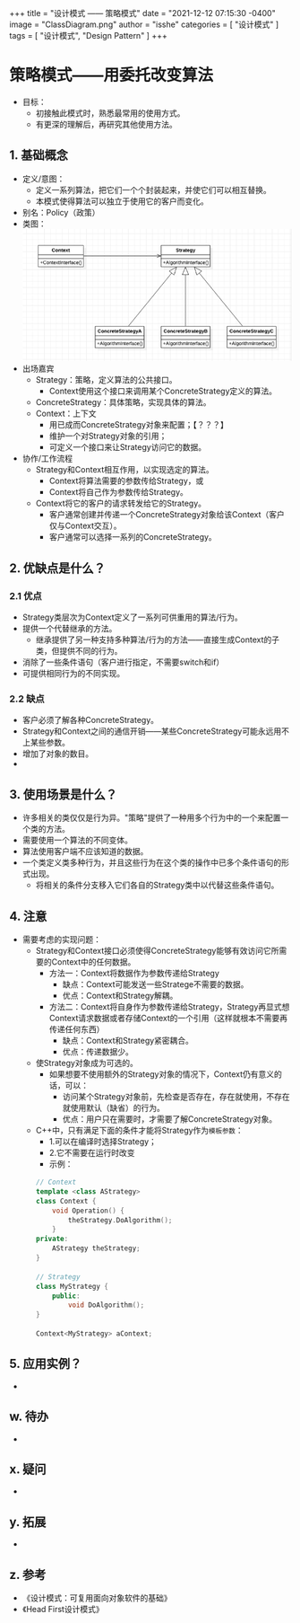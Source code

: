 +++
title = "设计模式 —— 策略模式"
date = "2021-12-12 07:15:30 -0400"
image = "ClassDiagram.png"
author = "isshe"
categories = [ "设计模式" ]
tags = [ "设计模式", "Design Pattern" ]
+++


# 策略模式——用委托改变算法
* 目标：
    * 初接触此模式时，熟悉最常用的使用方式。
    * 有更深的理解后，再研究其他使用方法。
## 1. 基础概念
* 定义/意图：
    * 定义一系列算法，把它们一个个封装起来，并使它们可以相互替换。
    * 本模式使得算法可以独立于使用它的客户而变化。
* 别名：Policy（政策）
* 类图：
![类图](ClassDiagram.png)
* 出场嘉宾
    * Strategy：策略，定义算法的公共接口。
        * Context使用这个接口来调用某个ConcreteStrategy定义的算法。
    * ConcreteStrategy：具体策略，实现具体的算法。
    * Context：上下文
        * 用已成而ConcreteStrategy对象来配置；【？？？】
        * 维护一个对Strategy对象的引用；
        * 可定义一个接口来让Strategy访问它的数据。
* 协作/工作流程
    * Strategy和Context相互作用，以实现选定的算法。
        * Context将算法需要的参数传给Strategy，或
        * Context将自己作为参数传给Strategy。
    * Context将它的客户的请求转发给它的Strategy。
        * 客户通常创建并传递一个ConcreteStrategy对象给该Context（客户仅与Context交互）。
        * 客户通常可以选择一系列的ConcreteStrategy。

## 2. 优缺点是什么？
### 2.1 优点
* Strategy类层次为Context定义了一系列可供重用的算法/行为。
* 提供一个代替继承的方法。
    * 继承提供了另一种支持多种算法/行为的方法——直接生成Context的子类，但提供不同的行为。
* 消除了一些条件语句（客户进行指定，不需要switch和if）
* 可提供相同行为的不同实现。


### 2.2 缺点
* 客户必须了解各种ConcreteStrategy。
* Strategy和Context之间的通信开销——某些ConcreteStrategy可能永远用不上某些参数。
* 增加了对象的数目。
* 


## 3. 使用场景是什么？
* 许多相关的类仅仅是行为异。"策略"提供了一种用多个行为中的一个来配置一个类的方法。
* 需要使用一个算法的不同变体。
* 算法使用客户端不应该知道的数据。
* 一个类定义类多种行为，并且这些行为在这个类的操作中已多个条件语句的形式出现。
    * 将相关的条件分支移入它们各自的Strategy类中以代替这些条件语句。


## 4. 注意
* 需要考虑的实现问题：
    * Strategy和Context接口必须使得ConcreteStrategy能够有效访问它所需要的Context中的任何数据。
        * 方法一：Context将数据作为参数传递给Strategy
            * 缺点：Context可能发送一些Stratege不需要的数据。
            * 优点：Context和Strategy解耦。
        * 方法二：Context将自身作为参数传递给Strategy，Strategy再显式想Context请求数据或者存储Context的一个引用（这样就根本不需要再传递任何东西）
            * 缺点：Context和Strategy紧密耦合。
            * 优点：传递数据少。
    * 使Strategy对象成为可选的。
        * 如果想要不使用额外的Strategy对象的情况下，Context仍有意义的话，可以：
            * 访问某个Strategy对象前，先检查是否存在，存在就使用，不存在就使用默认（缺省）的行为。
            * 优点：用户只在需要时，才需要了解ConcreteStrategy对象。
    * C++中，只有满足下面的条件才能将Strategy作为`模板参数`：
        * 1.可以在编译时选择Strategy；
        * 2.它不需要在运行时改变
        * 示例：
        ```cpp
        // Context
        template <class AStrategy>
        class Context {
            void Operation() {
                theStrategy.DoAlgorithm();
            }
        private:
            AStrategy theStrategy;
        }
        
        // Strategy
        class MyStrategy {
            public:
                void DoAlgorithm();
        }
        
        Context<MyStrategy> aContext;
        ```

## 5. 应用实例？
* 

## w. 待办
* 

## x. 疑问
* 

## y. 拓展
* 

## z. 参考
* 《设计模式：可复用面向对象软件的基础》
* 《Head First设计模式》

